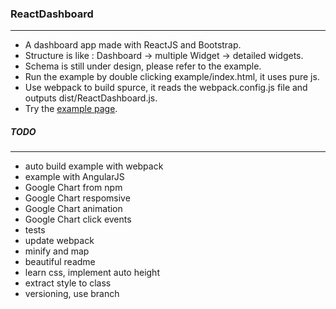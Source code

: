 ### ReactDashboard
---
* A dashboard app made with ReactJS and Bootstrap.
* Structure is like : Dashboard -> multiple Widget -> detailed widgets.
* Schema is still under design, please refer to the example.
* Run the example by double clicking example/index.html, it uses pure js.
* Use webpack to build spurce, it reads the webpack.config.js file and outputs dist/ReactDashboard.js.
* Try the [example page](http://gjk0090.github.io/ReactDashboard "ReactDashboard Example").


##### TODO
---
* auto build example with webpack
* example with AngularJS
* Google Chart from npm
* Google Chart respomsive
* Google Chart animation
* Google Chart click events
* tests
* update webpack
* minify and map
* beautiful readme
* learn css, implement auto height
* extract style to class
* versioning, use branch
